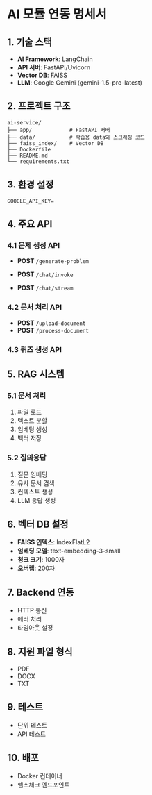 # AI 모듈 연동 명세서

## 1. 기술 스택

- **AI Framework**: LangChain
- **API 서버**: FastAPI/Uvicorn
- **Vector DB**: FAISS
- **LLM**: Google Gemini (gemini-1.5-pro-latest)

## 2. 프로젝트 구조

```
ai-service/
├── app/            # FastAPI 서버
├── data/           # 학습용 data와 스크래핑 코드
├── faiss_index/    # Vector DB
├── Dockerfile
├── README.md
└── requirements.txt
```

## 3. 환경 설정

```env
GOOGLE_API_KEY=
```

## 4. 주요 API

### 4.1 문제 생성 API

- **POST** `/generate-problem`

- **POST** `/chat/invoke`
- **POST** `/chat/stream`

### 4.2 문서 처리 API

- **POST** `/upload-document`
- **POST** `/process-document`

### 4.3 퀴즈 생성 API

## 5. RAG 시스템

### 5.1 문서 처리

1. 파일 로드
2. 텍스트 분할
3. 임베딩 생성
4. 벡터 저장

### 5.2 질의응답

1. 질문 임베딩
2. 유사 문서 검색
3. 컨텍스트 생성
4. LLM 응답 생성

## 6. 벡터 DB 설정

- **FAISS 인덱스**: IndexFlatL2
- **임베딩 모델**: text-embedding-3-small
- **청크 크기**: 1000자
- **오버랩**: 200자

## 7. Backend 연동

- HTTP 통신
- 에러 처리
- 타임아웃 설정

## 8. 지원 파일 형식

- PDF
- DOCX
- TXT

## 9. 테스트

- 단위 테스트
- API 테스트

## 10. 배포

- Docker 컨테이너
- 헬스체크 엔드포인트
